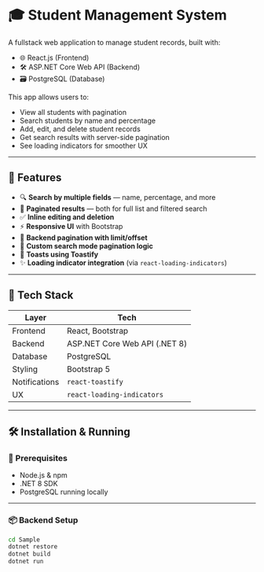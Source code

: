 # 🎓 Student Management System

A fullstack web application to manage student records, built with:

- 🌐 React.js (Frontend)
- 🛠️ ASP.NET Core Web API (Backend)
- 🗃️ PostgreSQL (Database)

This app allows users to:
- View all students with pagination
- Search students by name and percentage
- Add, edit, and delete student records
- Get search results with server-side pagination
- See loading indicators for smoother UX

---

## 🚀 Features

- 🔍 **Search by multiple fields** — name, percentage, and more  
- 📄 **Paginated results** — both for full list and filtered search  
- ✅ **Inline editing and deletion**  
- ⚡ **Responsive UI** with Bootstrap  
- 🔁 **Backend pagination with limit/offset**  
- 🎯 **Custom search mode pagination logic**
- 🔔 **Toasts using Toastify**
- ✨ **Loading indicator integration** (via `react-loading-indicators`)  

---

## 🧰 Tech Stack

| Layer      | Tech                         |
|------------|------------------------------|
| Frontend   | React, Bootstrap             |
| Backend    | ASP.NET Core Web API (.NET 8)|
| Database   | PostgreSQL                   |
| Styling    | Bootstrap 5                  |
| Notifications |  `react-toastify` |
| UX         | `react-loading-indicators`   |

---

## 🛠️ Installation & Running

### 🧾 Prerequisites

- Node.js & npm  
- .NET 8 SDK  
- PostgreSQL running locally  

---

### 📦 Backend Setup

```bash
cd Sample
dotnet restore
dotnet build
dotnet run
